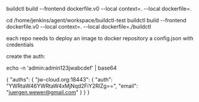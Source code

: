 buildctl build --frontend dockerfile.v0 --local context=. --local dockerfile=.

cd /home/jenkins/agent/workspace/buildctl-test
buildctl build --frontend dockerfile.v0 --local context=. --local dockerfile=./buildctl

each repo needs to deploy an image to docker repository a config.json with credentials

create the auth:

echo -n 'admin:admin123jwabcdef' | base64

{
    "auths": {
        "jw-cloud.org:18443": {
        "auth": "YWRtaW46YWRtaW4xMjNqd2FiY2RlZg==",
        "email": "juergen.wewer@gmail.com"
        }
    }
}
